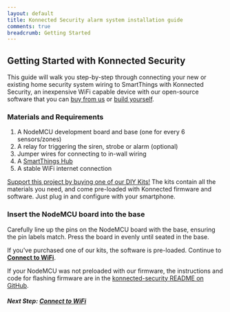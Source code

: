 ```yaml
---
layout: default
title: Konnected Security alarm system installation guide
comments: true
breadcrumb: Getting Started
---
```


## Getting Started with Konnected Security

This guide will walk you step-by-step through connecting your new or existing home security system wiring to SmartThings
with Konnected Security, an inexpensive WiFi capable device with our open-source software that you can 
[buy from us](https://store.konnected.io/products/wired-alarm-system-complete-kit) or 
[build yourself](/security-alarm-system/buying-guide).
 
### Materials and Requirements
1. A NodeMCU development board and base (one for every 6 sensors/zones)
1. A relay for triggering the siren, strobe or alarm (optional)
1. Jumper wires for connecting to in-wall wiring
1. A [SmartThings Hub](https://www.amazon.com/Samsung-SmartThings-Hub-2nd-Generation/dp/B010NZV0GE/ref=as_li_ss_tl?&linkCode=ll1&tag=konnected-io-20&linkId=cf246167345ebc042f799b5d0d9383ed)
1. A stable WiFi internet connection
 
[Support this project by buying one of our DIY Kits!](https://store.konnected.io/products/wired-alarm-system-complete-kit)
The kits contain all the materials you need, and come pre-loaded with Konnected firmware and software. Just plug in and
configure with your smartphone.

### Insert the NodeMCU board into the base
Carefully line up the pins on the NodeMCU board with the base, ensuring the pin labels match. Press the board in evenly 
until seated in the base.

If you've purchased one of our kits, the software is pre-loaded. Continue to **[Connect to WiFi](/security-alarm-system/installation/connect-wifi)**.
 
If your NodeMCU was not preloaded with our firmware, the instructions and code for flashing firmware are in the
[konnected-security README on GitHub](https://github.com/konnected-io/konnected-security). 
 
##### **Next Step:** [Connect to WiFi](/security-alarm-system/installation/connect-wifi)